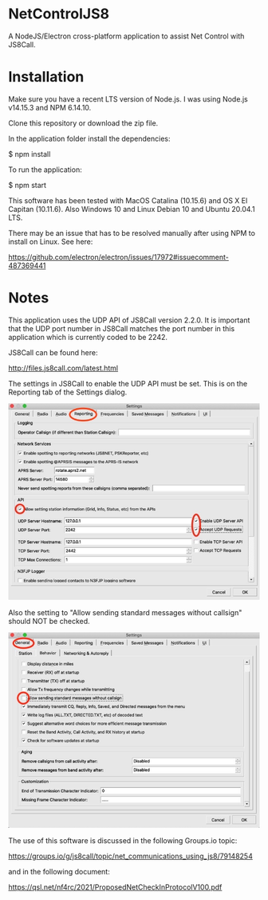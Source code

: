 # NetControlJS8
A NodeJS/Electron cross-platform application to assist Net Control with JS8Call.
 
# Installation
Make sure you have a recent LTS version of Node.js. I was using Node.js v14.15.3 and NPM 6.14.10.

Clone this repository or download the zip file.

In the application folder install the dependencies:

$ npm install

To run the application:

$ npm start

This software has been tested  with MacOS Catalina (10.15.6) and OS X El Capitan (10.11.6). 
Also Windows 10 and Linux Debian 10 and Ubuntu 20.04.1 LTS.

There may be an issue that has to be resolved manually after using NPM to install on Linux. See here:

https://github.com/electron/electron/issues/17972#issuecomment-487369441

# Notes
This application uses the UDP API of JS8Call version 2.2.0. It is important that the UDP 
port number in JS8Call matches the port number in this application which is currently
coded to be 2242.

JS8Call can be found here:

http://files.js8call.com/latest.html

The settings in JS8Call to enable the UDP API must be set. This is on the Reporting
tab of the Settings dialog.

![Photo](images/settings2.jpeg)

Also the setting to "Allow sending standard messages without callsign" should NOT be checked.

![Photo](images/settings1.jpeg)

The use of this software is discussed in the following Groups.io topic:

https://groups.io/g/js8call/topic/net_communications_using_js8/79148254

and in the following document:

https://qsl.net/nf4rc/2021/ProposedNetCheckInProtocolV100.pdf 